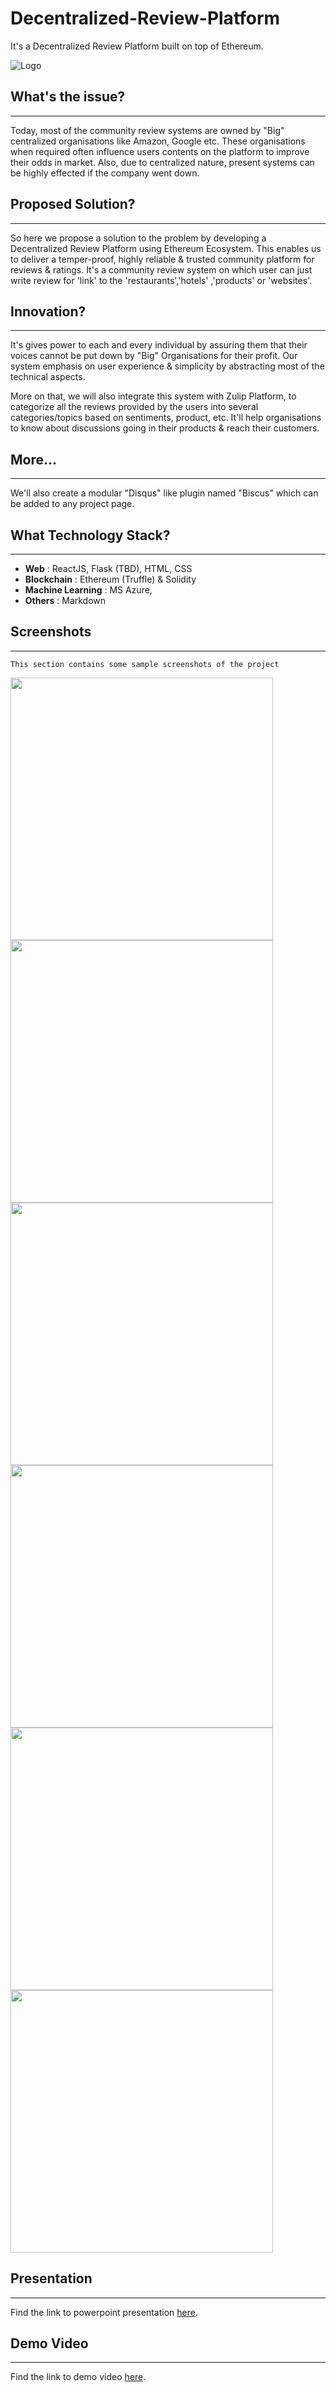 # Decentralized-Review-Platform
It's a Decentralized Review Platform built on top of Ethereum.

![Logo](https://raw.githubusercontent.com/ReviewDeck/Decentralized-Review-DApp/master/screenshots/review-dock-logo.png)

## What's the issue?
------------------------
Today, most of the community review systems are owned by "Big" centralized organisations like Amazon, Google etc. These organisations when required often influence users contents on the platform to improve their odds in market. Also, due to centralized nature, present systems can be highly effected if the company went down.

## Proposed Solution?
--------------------------
So here we propose a solution to the problem by developing a Decentralized Review Platform using Ethereum Ecosystem. This enables us to deliver a temper-proof, highly reliable & trusted community platform for reviews & ratings. It's a community review system on which user can just write review for 'link' to the 'restaurants','hotels' ,'products' or 'websites'.

## Innovation?
---------------------------
It's gives power to each and every individual by assuring them that their voices cannot be put down by "Big" Organisations for their profit. Our system emphasis on user experience & simplicity by abstracting most of the technical aspects.

More on that, we will also integrate this system with Zulip Platform, to categorize all the reviews provided by the users into several categories/topics based on sentiments, product, etc. It'll help organisations to know about discussions going in their products & reach their customers.

## More...
----------------------------
We'll also create a modular "Disqus" like plugin named "Biscus" which can be added to any project page.

## What Technology Stack?
----------------------------
 - **Web** : ReactJS, Flask (TBD), HTML, CSS
 - **Blockchain** : Ethereum (Truffle) & Solidity
 - **Machine Learning** : MS Azure,
 - **Others** : Markdown

## Screenshots
----------------------------
    This section contains some sample screenshots of the project

<a href="https://raw.githubusercontent.com/ReviewDeck/Decentralized-Review-DApp/master/screenshots/review-deck.png">
    <img src="https://raw.githubusercontent.com/ReviewDeck/Decentralized-Review-DApp/master/screenshots/review-deck.png" width="420">
</a>
<a href="https://raw.githubusercontent.com/ReviewDeck/Decentralized-Review-DApp/master/screenshots/transaction-pending.png">
    <img src="https://raw.githubusercontent.com/ReviewDeck/Decentralized-Review-DApp/master/screenshots/transaction-pending.png" width="420">
</a>
<a href="https://raw.githubusercontent.com/ReviewDeck/Decentralized-Review-DApp/master/screenshots/transaction-completion.png">
    <img src="https://raw.githubusercontent.com/ReviewDeck/Decentralized-Review-DApp/master/screenshots/transaction-completion.png" width="420">
</a>
<a href="https://raw.githubusercontent.com/ReviewDeck/Decentralized-Review-DApp/master/screenshots/genache-cli.png">
    <img src="https://raw.githubusercontent.com/ReviewDeck/Decentralized-Review-DApp/master/screenshots/genache-cli.png" width="420">
</a>
<a href="https://raw.githubusercontent.com/ReviewDeck/Decentralized-Review-DApp/master/screenshots/browser-ext.PNG">
    <img src="https://raw.githubusercontent.com/ReviewDeck/Decentralized-Review-DApp/master/screenshots/browser-ext.PNG" width="420">
</a>
<a href="https://raw.githubusercontent.com/ReviewDeck/Decentralized-Review-DApp/master/screenshots/biscus.PNG">
    <img src="https://raw.githubusercontent.com/ReviewDeck/Decentralized-Review-DApp/master/screenshots/biscus.PNG" width="420">
</a>

## Presentation
----------------------------

Find the link to powerpoint presentation <a href="https://docs.google.com/presentation/d/16-hEIimywp_TkY5NO89am8Hd9-JBJ4jAWYrjRr6uc7E/edit?usp=sharing">here</a>.

## Demo Video
----------------------------
Find the link to demo video <a href="https://drive.google.com/file/d/18tu97c_cb1WGXMZtSu8UO1QiKelmoHti/view">here</a>.
